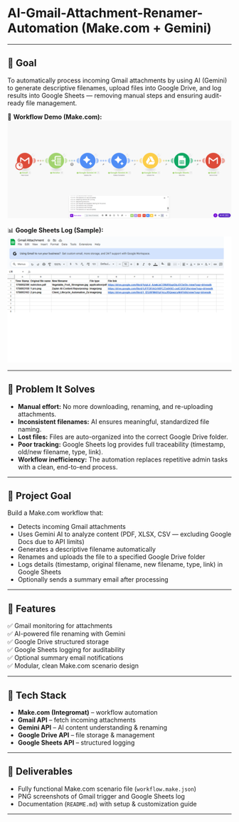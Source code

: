 # AI-Gmail-Attachment-Renamer-Automation (Make.com + Gemini)

---

## 🔹 Goal  

To automatically process incoming Gmail attachments by using AI (Gemini) to generate descriptive filenames, upload files into Google Drive, and log results into Google Sheets — removing manual steps and ensuring audit-ready file management.  

📂 **Workflow Demo (Make.com):**  
![Workflow Demo](working-workflow.png)  

📊 **Google Sheets Log (Sample):**  
![Google Sheets Log](google-sheet-sample.png)  

---

## 🔹 Problem It Solves  

- **Manual effort:** No more downloading, renaming, and re-uploading attachments.  
- **Inconsistent filenames:** AI ensures meaningful, standardized file naming.  
- **Lost files:** Files are auto-organized into the correct Google Drive folder.  
- **Poor tracking:** Google Sheets log provides full traceability (timestamp, old/new filename, type, link).  
- **Workflow inefficiency:** The automation replaces repetitive admin tasks with a clean, end-to-end process.  

---

## 🔹 Project Goal  

Build a Make.com workflow that:  

- Detects incoming Gmail attachments  
- Uses Gemini AI to analyze content (PDF, XLSX, CSV — excluding Google Docs due to API limits)  
- Generates a descriptive filename automatically  
- Renames and uploads the file to a specified Google Drive folder  
- Logs details (timestamp, original filename, new filename, type, link) in Google Sheets  
- Optionally sends a summary email after processing  

---

## 🔹 Features  

✅ Gmail monitoring for attachments  
✅ AI-powered file renaming with Gemini  
✅ Google Drive structured storage  
✅ Google Sheets logging for auditability  
✅ Optional summary email notifications  
✅ Modular, clean Make.com scenario design  

---

## 🔹 Tech Stack  

- **Make.com (Integromat)** – workflow automation  
- **Gmail API** – fetch incoming attachments  
- **Gemini API** – AI content understanding & renaming  
- **Google Drive API** – file storage & management  
- **Google Sheets API** – structured logging  

---

## 🔹 Deliverables  

- Fully functional Make.com scenario file (`workflow.make.json`)  
- PNG screenshots of Gmail trigger and Google Sheets log  
- Documentation (`README.md`) with setup & customization guide  

---

